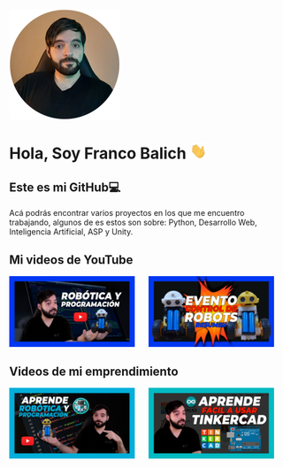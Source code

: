 <!DOCTYPE html>
<html lang="es">

<head>
        <meta charset="UTF-8">
        <meta http-equiv="X-UA-Compatible" content="IE=edge">
        <meta name="viewport" content="width=device-width, initial-scale=1.0">
        <link rel="stylesheet" href="src/css/styles.css">
</head>

<body>
        <img src="/src/img/foto-de-perfil.png" alt="" srcset="">
        <h1>Hola, Soy Franco Balich <img style="width:30px" src="src/img/Hi.gif" alt=""></h1>
        <h2>Este es mi GitHub💻</h2>
        <p>Acá podrás encontrar varios proyectos en los que me encuentro trabajando, algunos de es estos son sobre: Python, Desarrollo Web, Inteligencia Artificial, ASP y Unity.</p>
        <h2>Mi videos de YouTube</h2>
        <div class="videoContainer">
                <a class="videoYoutube" href="https://www.youtube.com/watch?v=EffObMj6BKA" target="blank"><img
                                src="src/img/Aprende sobre robotica.png" alt=""></a>
                <a class="videoYoutube" href="https://www.youtube.com/watch?v=E-JSfQysTK8" target="blank"><img
                                src="src/img/evento robots.png" alt=""></a>
        </div>
        <h2>Videos de mi emprendimiento</h2>
        <div class="videoContainer">
                <a class="videoYoutube" href="https://www.youtube.com/watch?v=oef3IxmZKYo" target="blank"><img
                                src="src/img/Aprende sobre robotica y programacion.png" alt=""></a>
                <a class="videoYoutube" href="https://www.youtube.com/c/InnovativaLab/videos" target="blank"><img
                                src="src/img/aprende sobre tinkercad.png" alt=""></a>
        </div>
        <style>
                h1 img{
                        
                }
                .videoContainer {
                        display: flex;
                        flex-direction: row;
                }

                .videoYoutube {
                        display: inline-block;
                }

                .videoYoutube img {
                        width: 90%;

                }
        </style>
</body>

</html>